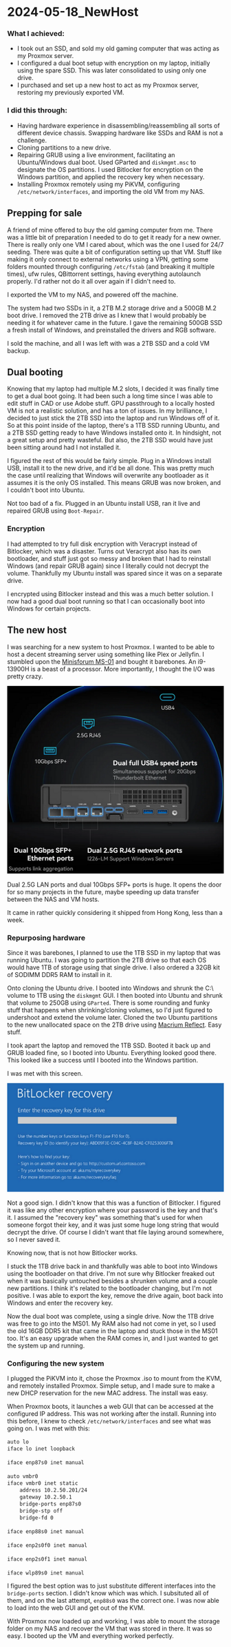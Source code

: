 # 2024-05-18_NewHost

### What I achieved:
- I took out an SSD, and sold my old gaming computer that was acting as my Proxmox server.
- I configured a dual boot setup with encryption on my laptop, initially using the spare SSD. This was later consolidated to using only one drive.
- I purchased and set up a new host to act as my Proxmox server, restoring my previously exported VM.

### I did this through:
- Having hardware experience in disassembling/reassembling all sorts of different device chassis. Swapping hardware like SSDs and RAM is not a challenge.
- Cloning partitions to a new drive.
- Repairing GRUB using a live environment, facilitating an Ubuntu/Windows dual boot. Used GParted and ``diskmgmt.msc`` to designate the OS partitions. I used Bitlocker for encryption on the Windows partition, and applied the recovery key when necessary.
- Installing Proxmox remotely using my PiKVM, configuring ``/etc/network/interfaces``, and importing the old VM from my NAS.

## Prepping for sale

A friend of mine offered to buy the old gaming computer from me. There was a little bit of preparation I needed to do to get it ready for a new owner. There is really only one VM I cared about, which was the one I used for 24/7 seeding. There was quite a bit of configuration setting up that VM. Stuff like making it only connect to external networks using a VPN, getting some folders mounted through configuring ``/etc/fstab`` (and breaking it multiple times), ufw rules, QBittorrent settings, having everything autolaunch properly. I'd rather not do it all over again if I didn't need to.

I exported the VM to my NAS, and powered off the machine.

The system had two SSDs in it, a 2TB M.2 storage drive and a 500GB M.2 boot drive. I removed the 2TB drive as I knew that I would probably be needing it for whatever came in the future. I gave the remaining 500GB SSD a fresh install of Windows, and preinstalled the drivers and RGB software.

I sold the machine, and all I was left with was a 2TB SSD and a cold VM backup.

## Dual booting

Knowing that my laptop had multiple M.2 slots, I decided it was finally time to get a dual boot going. It had been such a long time since I was able to edit stuff in CAD or use Adobe stuff. GPU passthrough to a locally hosted VM is not a realistic solution, and has a ton of issues. In my brilliance, I decided to just stick the 2TB SSD into the laptop and run Windows off of it. So at this point inside of the laptop, there's a 1TB SSD running Ubuntu, and a 2TB SSD getting ready to have Windows installed onto it. In hindsight, not a great setup and pretty wasteful. But also, the 2TB SSD would have just been sitting around had I not installed it.

I figured the rest of this would be fairly simple. Plug in a Windows install USB, install it to the new drive, and it'd be all done. This was pretty much the case until realizing that Windows will overwrite any bootloader as it assumes it is the only OS installed. This means GRUB was now broken, and I couldn't boot into Ubuntu.

Not too bad of a fix. Plugged in an Ubuntu install USB, ran it live and repaired GRUB using ``Boot-Repair``.

### Encryption

I had attempted to try full disk encryption with Veracrypt instead of Bitlocker, which was a disaster. Turns out Veracrypt also has its own bootloader, and stuff just got so messy and broken that I had to reinstall Windows (and repair GRUB again) since I literally could not decrypt the volume. Thankfully my Ubuntu install was spared since it was on a separate drive.

I encrypted using Bitlocker instead and this was a much better solution. I now had a good dual boot running so that I can occasionally boot into Windows for certain projects.

## The new host

I was searching for a new system to host Proxmox. I wanted to be able to host a decent streaming server using something like Plex or Jellyfin. I stumbled upon the [Minisforum MS-01](https://store.minisforum.com/products/minisforum-ms-01) and bought it barebones. An i9-13900H is a beast of a processor. More importantly, I thought the I/O was pretty crazy.

![MS01](/Entries/2024-05-18_NewHost/MS01.png)

Dual 2.5G LAN ports and dual 10Gbps SFP+ ports is huge. It opens the door for so many projects in the future, maybe speeding up data transfer between the NAS and VM hosts.

It came in rather quickly considering it shipped from Hong Kong, less than a week.

### Repurposing hardware

Since it was barebones, I planned to use the 1TB SSD in my laptop that was running Ubuntu. I was going to partition the 2TB drive so that each OS would have 1TB of storage using that single drive. I also ordered a 32GB kit of SODIMM DDR5 RAM to install in it.

Onto cloning the Ubuntu drive. I booted into Windows and shrunk the C:\ volume to 1TB using the ``diskmgmt`` GUI. I then booted into Ubuntu and shrunk that volume to 250GB using ``GParted``. There is some rounding and funky stuff that happens when shrinking/cloning volumes, so I'd just figured to undershoot and extend the volume later. Cloned the two Ubuntu partitions to the new unallocated space on the 2TB drive using [Macrium Reflect](https://www.macrium.com/). Easy stuff.

I took apart the laptop and removed the 1TB SSD. Booted it back up and GRUB loaded fine, so I booted into Ubuntu. Everything looked good there. This looked like a success until I booted into the Windows partition.

I was met with this screen.

![Bitlocker](/Entries/2024-05-18_NewHost/Bitlocker.png)

Not a good sign. I didn't know that this was a function of Bitlocker. I figured it was like any other encryption where your password is the key and that's it. I assumed the "recovery key" was something that's used for when someone forgot their key, and it was just some huge long string that would decrypt the drive. Of course I didn't want that file laying around somewhere, so I never saved it.

Knowing now, that is not how Bitlocker works.

I stuck the 1TB drive back in and thankfully was able to boot into Windows using the bootloader on that drive. I'm not sure why Bitlocker freaked out when it was basically untouched besides a shrunken volume and a couple new partitions. I think it's related to the bootloader changing, but I'm not positive. I was able to export the key, remove the drive again, boot back into Windows and enter the recovery key.

Now the dual boot was complete, using a single drive. Now the 1TB drive was free to go into the MS01. My RAM also had not come in yet, so I used the old 16GB DDR5 kit that came in the laptop and stuck those in the MS01 too. It's an easy upgrade when the RAM comes in, and I just wanted to get the system up and running.

### Configuring the new system

I plugged the PiKVM into it, chose the Proxmox .iso to mount from the KVM, and remotely installed Proxmox. Simple setup, and I made sure to make a new DHCP reservation for the new MAC address. The install was easy.

When Proxmox boots, it launches a web GUI that can be accessed at the configured IP address. This was not working after the install. Running into this before, I knew to check ``/etc/network/interfaces`` and see what was going on. I was met with this:

```
auto lo
iface lo inet loopback

iface enp87s0 inet manual

auto vmbr0
iface vmbr0 inet static
    address 10.2.50.201/24
    gateway 10.2.50.1
    bridge-ports enp87s0
    bridge-stp off
    bridge-fd 0

iface enp88s0 inet manual

iface enp2s0f0 inet manual

iface enp2s0f1 inet manual

iface wlp89s0 inet manual
```

I figured the best option was to just substitute different interfaces into the ``bridge-ports`` section. I didn't know which was which. I subsituted all of them, and on the last attempt, ``enp88s0`` was the correct one. I was now able to load into the web GUI and get out of the KVM.

With Proxmox now loaded up and working, I was able to mount the storage folder on my NAS and recover the VM that was stored in there. It was so easy. I booted up the VM and everything worked perfectly.